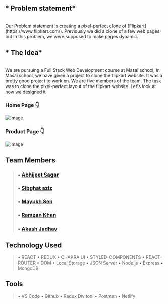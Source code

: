 ## * Problem statement*
<br>
Our Problem statement is creating a pixel-perfect clone of [Flipkart](https://www.flipkart.com/). Previously we did a clone of a few web pages but in this problem, we were supposed to make pages dynamic.

## * The Idea*
<br>
We are pursuing a Full Stack Web Development course at Masai school, In Masai school, we have given a project to clone the flipkart website. It was a pretty good project to work on. We are five members of the team. The task was to clone the pixel-perfect layout of the flipkart website. Let's look at how we designed it 

 ### Home Page 👇

![image](https://camo.githubusercontent.com/bddcbe117b11a3de2e4beff1b5cec5c3059b9f9c98e81ff084a9ac6721ff0090/68747470733a2f2f63646e2e686173686e6f64652e636f6d2f7265732f686173686e6f64652f696d6167652f75706c6f61642f76313636363235343837313339392f515133643667556f6b2e706e67 )

 ### Product Page 👇

![image](https://camo.githubusercontent.com/4d783723cf414b2e44a59c97715bddf6680df9d2b4aa4d6e51937de9204b2d06/68747470733a2f2f63646e2e686173686e6f64652e636f6d2f7265732f686173686e6f64652f696d6167652f75706c6f61642f76313636363235343935343938382f507731646d31624a752e706e67 )
## Team Members
> ### • [Abhijeet Sagar](https://github.com/bkabhi)
> ### • [Sibghat aziz](https://github.com/Sibghataziz)
> ### • [Mayukh Sen](https://github.com/senCoder12)
> ### • [Ramzan Khan](https://github.com/mr-ramzan01)
> ### • [Akash Jadhav](https://github.com/Akashjadhav55)

## Technology Used
> • REACT
> • REDUX
> • CHAKRA UI
> • STYLED-COMPONENTS
> • REACT-ROUTER
> • DOM
> • Local Storage
> • JSON Server
> • Node.js
> • Express
> • MongoDB

## Tools
> • VS Code
> • Github
> • Redux Div tool
> • Postman
> • Netlify
